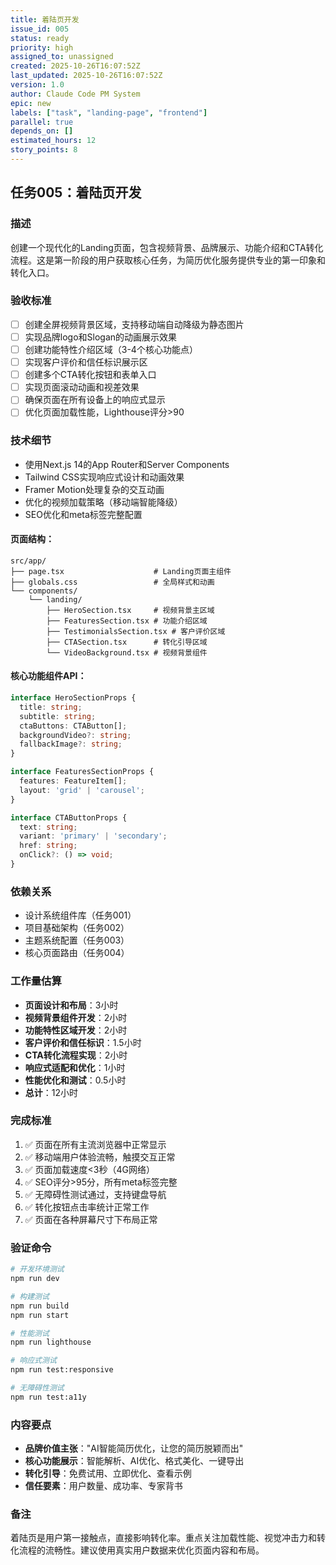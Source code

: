 ```yaml
---
title: 着陆页开发
issue_id: 005
status: ready
priority: high
assigned_to: unassigned
created: 2025-10-26T16:07:52Z
last_updated: 2025-10-26T16:07:52Z
version: 1.0
author: Claude Code PM System
epic: new
labels: ["task", "landing-page", "frontend"]
parallel: true
depends_on: []
estimated_hours: 12
story_points: 8
---
```


## 任务005：着陆页开发

### 描述
创建一个现代化的Landing页面，包含视频背景、品牌展示、功能介绍和CTA转化流程。这是第一阶段的用户获取核心任务，为简历优化服务提供专业的第一印象和转化入口。

### 验收标准
- [ ] 创建全屏视频背景区域，支持移动端自动降级为静态图片
- [ ] 实现品牌logo和Slogan的动画展示效果
- [ ] 创建功能特性介绍区域（3-4个核心功能点）
- [ ] 实现客户评价和信任标识展示区
- [ ] 创建多个CTA转化按钮和表单入口
- [ ] 实现页面滚动动画和视差效果
- [ ] 确保页面在所有设备上的响应式显示
- [ ] 优化页面加载性能，Lighthouse评分>90

### 技术细节
- 使用Next.js 14的App Router和Server Components
- Tailwind CSS实现响应式设计和动画效果
- Framer Motion处理复杂的交互动画
- 优化的视频加载策略（移动端智能降级）
- SEO优化和meta标签完整配置

#### 页面结构：
```
src/app/
├── page.tsx                    # Landing页面主组件
├── globals.css                 # 全局样式和动画
└── components/
    └── landing/
        ├── HeroSection.tsx     # 视频背景主区域
        ├── FeaturesSection.tsx # 功能介绍区域
        ├── TestimonialsSection.tsx # 客户评价区域
        ├── CTASection.tsx      # 转化引导区域
        └── VideoBackground.tsx # 视频背景组件
```

#### 核心功能组件API：
```typescript
interface HeroSectionProps {
  title: string;
  subtitle: string;
  ctaButtons: CTAButton[];
  backgroundVideo?: string;
  fallbackImage?: string;
}

interface FeaturesSectionProps {
  features: FeatureItem[];
  layout: 'grid' | 'carousel';
}

interface CTAButtonProps {
  text: string;
  variant: 'primary' | 'secondary';
  href: string;
  onClick?: () => void;
}
```

### 依赖关系
- 设计系统组件库（任务001）
- 项目基础架构（任务002）
- 主题系统配置（任务003）
- 核心页面路由（任务004）

### 工作量估算
- **页面设计和布局**：3小时
- **视频背景组件开发**：2小时
- **功能特性区域开发**：2小时
- **客户评价和信任标识**：1.5小时
- **CTA转化流程实现**：2小时
- **响应式适配和优化**：1小时
- **性能优化和测试**：0.5小时
- **总计**：12小时

### 完成标准
1. ✅ 页面在所有主流浏览器中正常显示
2. ✅ 移动端用户体验流畅，触摸交互正常
3. ✅ 页面加载速度<3秒（4G网络）
4. ✅ SEO评分>95分，所有meta标签完整
5. ✅ 无障碍性测试通过，支持键盘导航
6. ✅ 转化按钮点击率统计正常工作
7. ✅ 页面在各种屏幕尺寸下布局正常

### 验证命令
```bash
# 开发环境测试
npm run dev

# 构建测试
npm run build
npm run start

# 性能测试
npm run lighthouse

# 响应式测试
npm run test:responsive

# 无障碍性测试
npm run test:a11y
```

### 内容要点
- **品牌价值主张**："AI智能简历优化，让您的简历脱颖而出"
- **核心功能展示**：智能解析、AI优化、格式美化、一键导出
- **转化引导**：免费试用、立即优化、查看示例
- **信任要素**：用户数量、成功率、专家背书

### 备注
着陆页是用户第一接触点，直接影响转化率。重点关注加载性能、视觉冲击力和转化流程的流畅性。建议使用真实用户数据来优化页面内容和布局。

